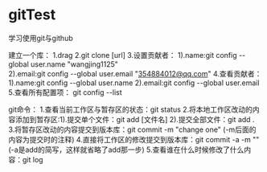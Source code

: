 # gitTest
学习使用git与github

建立一个库：
  1.drag
  2.git clone [url]
  3.设置贡献者：
     1).name:git config --global user.name "wangjing1125"  
     2).email:git config --global user.email "354884012@qq.com"
  4.查看贡献者：
     1).name:git config --global user.name 
     2).email:git config --global user.email
  5.查看所有配置项：
    git config --list
    
 git命令：
   1.查看当前工作区与暂存区的状态：git status
   2.将本地工作区改动的内容添加到暂存区:1).提交单个文件：git add [文件名]    2).提交全部文件：git add .
   3.将暂存区改动的内容提交到版本库：git commit -m "change one" (-m后面的内容为提交时的注释)
   4.直接将工作区的修改提交到版本库：git commit -a -m "" (-a是add的简写，这样就省略了add那一步)
   5.查看谁在什么时候修改了什么内容：git log
   
